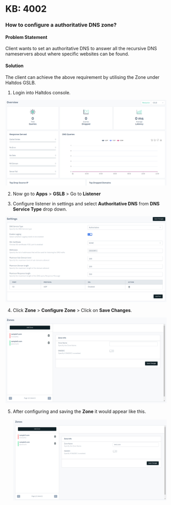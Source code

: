# KB: 4002

### **How to configure a authoritative DNS zone?**

#### **Problem Statement**

Client wants to set an authoritative DNS to answer all the recursive DNS nameservers about where specific websites can be found. 

#### **Solution**

The client can achieve the above requirement by utilising the Zone under Haltdos GSLB.

1. Login into Haltdos console.

![kb-4006](/img/gslb/v8/kb/kb_4006_overview.png)

2. Now go to **Apps** > **GSLB** > Go to **Listener** 

3. Configure listener in settings and select **Authoritative DNS** from **DNS Service Type** drop down.

![kb-4006](/img/gslb/v8/kb/kb_4006_setting.png)

4. Click **Zone** > **Configure Zone** > Click on **Save Changes**.

![kb-4006](/img/gslb/v8/kb/kb_4006_zones.png)

5. After configuring and saving the **Zone** it would appear like this.  
​  
​![kb-4006](/img/gslb/v8/kb/kb_4006_zones_conf.png)

